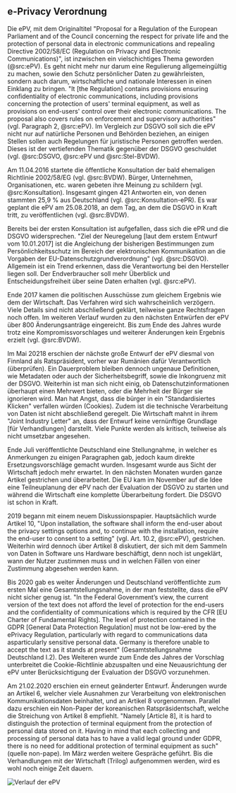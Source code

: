 ## e-Privacy Verordnung

Die ePV, mit dem Originaltitel "Proposal for a Regulation of the European Parliament and of the Council
concerning the respect for private life and the protection of personal data in electronic communications and repealing Directive 2002/58/EC (Regulation on Privacy and Electronic Communications)", ist inzwischen ein vielschichtiges Thema geworden (@src:ePV). Es geht nicht mehr nur darum eine Regulierung allgemeingültig zu machen, sowie den Schutz persönlicher Daten zu gewährleisten, sondern auch darum, wirtschaftliche und nationale Interessen in einen Einklang zu bringen. "It [the Regulation] contains provisions ensuring confidentiality of electronic communications, including provisions concerning the protection of users' terminal equipment, as well as provisions on end-users' control over their electronic communications. The proposal also covers rules on enforcement and supervisory authorities" (vgl. Paragraph 2, @src:ePV). Im Vergleich zur DSGVO soll sich die ePV nicht nur auf natürliche Personen und Behörden beziehen, an einigen Stellen sollen auch Regelungen für juristische Personen getroffen werden. Dieses ist der vertiefenden Thematik gegenüber der DSGVO geschuldet (vgl. @src:DSGVO, @src:ePV und @src:Stel-BVDW).

Am 11.04.2016 startete die öffentliche Konsultation der bald ehemaligen Richtlinie 2002/58/EG (vgl. @src:BVDW). Bürger, Unternehmen, Organisationen, etc. waren gebeten ihre Meinung zu schildern (vgl. @src:Konsultation). Insgesamt gingen 421 Antworten ein, von denen stammten 25,9 % aus Deutschland (vgl. @src:Konsultation-ePR). Es war geplant die ePV am 25.08.2018, an dem Tag, an dem die DSGVO in Kraft tritt, zu veröffentlichen (vgl. @src:BVDW).

Bereits bei der ersten Konsultation ist aufgefallen, dass sich die ePR und die DSGVO widersprechen. "Ziel der Neuregelung [laut dem erstem Entwurf vom 10.01.2017] ist die Angleichung der bisherigen Bestimmungen zum Persönlichkeitsschutz im Bereich der elektronischen Kommunikation an die Vorgaben der EU-Datenschutzgrundverordnung" (vgl. @src:DSGVO). Allgemein ist ein Trend erkennen, dass die Verantwortung bei den Hersteller liegen soll. Der Endverbraucher soll mehr Überblick und Entscheidungsfreiheit über seine Daten erhalten (vgl. @src:ePV).

Ende 2017 kamen die politischen Ausschüsse zum gleichem Ergebnis wie dem der Wirtschaft. Das Verfahren wird sich wahrscheinlich verzögern. Viele Details sind nicht abschließend geklärt, teilweise ganze Rechtsfragen noch offen. Im weiteren Verlauf wurden zu den nächsten Entwürfen der ePV über 800 Änderungsanträge eingereicht. Bis zum Ende des Jahres wurde trotz eine Kompromissvorschlages und weiterer Änderungen kein Ergebnis erzielt (vgl. @src:BVDW).

Im Mai 20218 erschien der nächste große Entwurf der ePV diesmal von Finnland als Ratspräsident, vorher war Rumänien dafür Verantwortlich (überprüfen). Ein Dauerproblem bleiben dennoch ungenaue Definitionen, wie Metadaten oder auch der Sicherheitsbegriff, sowie die Inkongruenz mit der DSGVO. Weiterhin ist man sich nicht einig, ob Datenschutzinformationen überhaupt einen Mehrwert bieten, oder die Mehrheit der Bürger sie ignorieren wird. Man hat Angst, dass die bürger in ein "Standardisiertes Klicken" verfallen würden (Cookies). Zudem ist die technische Verarbeitung von Daten ist nicht abschließend geregelt. Die Wirtschaft mahnt in ihrem "Joint Industry Letter" an, dass der Entwurf keine vernünftige Grundlage [für Verhandlungen] darstellt. Viele Punkte werden als kritisch, teilweise als nicht umsetzbar angesehen.

Ende Juli veröffentlichte Deutschland eine Stellungnahme, in welcher es Anmerkungen zu einigen Paragraphen gab, jedoch kaum direkte Ersetzungsvorschläge gemacht wurden. Insgesamt wurde aus Sicht der Wirtschaft jedoch mehr erwartet. In den nächsten Monaten wurden ganze Artikel gestrichen und überarbeitet. Die EU kam im November auf die Idee eine Teilneuplanung der ePV nach der Evaluation der DSGVO zu starten und während die Wirtschaft eine komplette Überarbeitung fordert. Die DSGVO ist schon in Kraft.

2019 begann mit einem neuem Diskussionspapier. Hauptsächlich wurde Artikel 10, "Upon installation, the software shall inform the end-user about the privacy settings options and, to continue with the installation, require the end-user to consent to a setting" (vgl. Art. 10.2, @src:ePV), gestrichen. Weiterhin wird dennoch über Artikel 8 diskutiert, der sich mit dem Sammeln von Daten in Software uns Hardware beschäftigt, denn noch ist ungeklärt, wann der Nutzer zustimmen muss und in welchen Fällen von einer Zustimmung abgesehen werden kann.

Bis 2020 gab es weiter Änderungen und Deutschland veröffentlichte zum ersten Mal eine Gesamtstellungsnahme, in der man feststellte, dass die ePV nicht sicher genug ist. "In the Federal Government’s view, the current version of the text does not afford the level of protection for the end-users and the confidentiality of communications which is required by the CFR [EU Charter of Fundamental Rights]. The level of protection contained in the GDPR [General Data Protection Regulation] must not be low-ered by the ePrivacy Regulation, particularly with regard to communications data asparticularly sensitive personal data. Germany is therefore unable to accept the text as it stands at present" (Gesamtstellungsnahme Deutschland I.2). Des Weiteren wurde zum Ende des Jahres der Vorschlag unterbreitet die Cookie-Richtlinie abzuspalten und eine Neuausrichtung der ePV unter Berücksichtigung der Evaluation der DSGVO vorzunehmen.

Am 21.02.2020 erschien ein erneut geänderter Entwurf. Änderungen wurde an Artikel 6, welcher viele Ausnahmen zur Verarbeitung von elektronischen Kommunikationsdaten beinhaltet, und an Artikel 8 vorgenommen. Parallel dazu erschien ein Non-Paper der koreanischen Ratspräsidentschaft, welche die Streichung von Artikel 8 empfiehlt. "Namely [Article 8], it is hard to distinguish the protection of terminal equipment from the protection of personal data stored on it. Having in mind that each collecting and processing of personal data has to have a valid legal ground under GDPR, there is no need for additional protection of terminal equipment as such"(quelle non-pape). Im März werden weitere Gespräche geführt. Bis die Verhandlungen mit der Wirtschaft (Trilog) aufgenommen werden, wird es wohl noch einige Zeit dauern.

![Verlauf der ePV](https://bvdw.org/fileadmin/bvdw/upload/dokumente/recht/e_privacy_verordnung/Zeitstrahl_eVP_20191126_XL.jpg)
